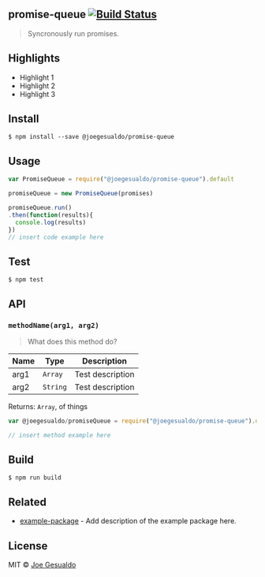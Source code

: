 ## promise-queue [![Build Status](https://travis-ci.org/joegesualdo/promise-queue-js.svg?branch=master)](https://travis-ci.org/joegesualdo/promise-queue-js)
> Syncronously run promises.

## Highlights

- Highlight 1
- Highlight 2
- Highlight 3

## Install
```
$ npm install --save @joegesualdo/promise-queue 
```

## Usage
```javascript
var PromiseQueue = require("@joegesualdo/promise-queue").default

promiseQueue = new PromiseQueue(promises)

promiseQueue.run()
.then(function(results){
  console.log(results)
})
// insert code example here
```

## Test
```
$ npm test
```
## API
### `methodName(arg1, arg2)`
> What does this method do?

| Name | Type | Description |
|------|------|-------------|
| arg1 | `Array` | Test description|
| arg2 | `String` | Test description|

Returns: `Array`, of things

```javascript
var @joegesualdo/promiseQueue = require("@joegesualdo/promise-queue").default

// insert method example here
```
## Build
```
$ npm run build
```

## Related
- [example-package]() - Add description of the example package here.

## License
MIT © [Joe Gesualdo]()
